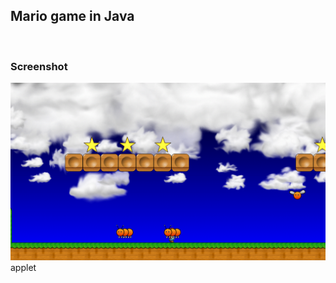 <html>
<body>
<h2>Mario game in Java</h2>
<br>
<h3>Screenshot</h3>
<img src="https://github.com/amirnasri/Java_game/blob/master/Screenshot.png" alt="Screen Shot">

<applet code="Game_manager.class" codeBase="https://github.com/amirnasri/Java_game/tree/master/bin">
applet
</applet>

</body>
</html>
